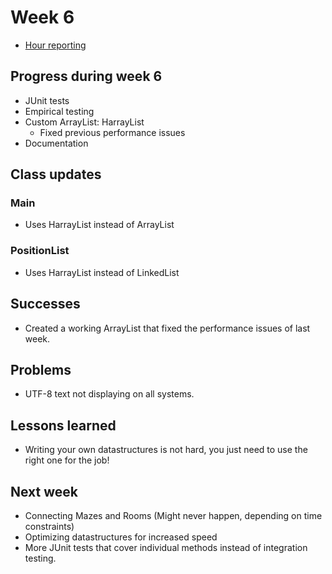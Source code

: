 # Week 6

- [Hour reporting](https://github.com/hajame/RandomDungeonGenerator2000/blob/master/documentation/hour_report.md)

## Progress during week 6
- JUnit tests
- Empirical testing
- Custom ArrayList: HarrayList
  - Fixed previous performance issues
- Documentation

## Class updates

### Main
- Uses HarrayList instead of ArrayList

### PositionList
- Uses HarrayList instead of LinkedList
  
## Successes
- Created a working ArrayList that fixed the performance issues of last week.

## Problems
- UTF-8 text not displaying on all systems.

## Lessons learned
- Writing your own datastructures is not hard, you just need to use the right one for the job!

## Next week
- Connecting Mazes and Rooms (Might never happen, depending on time constraints)
- Optimizing datastructures for increased speed
- More JUnit tests that cover individual methods instead of integration testing.

